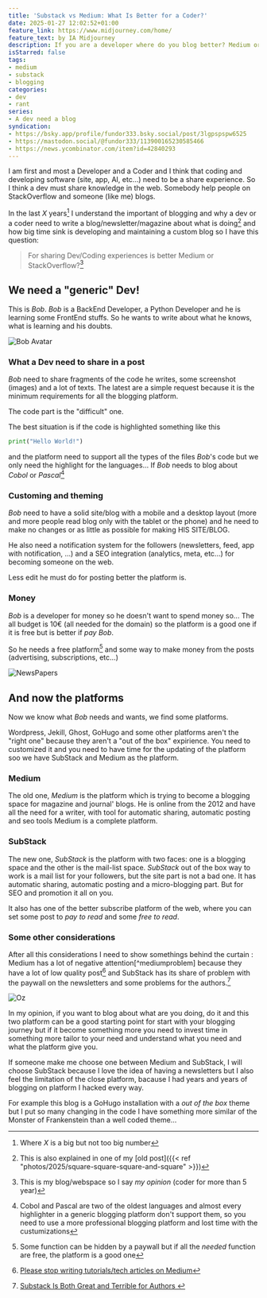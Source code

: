 ```yaml
---
title: 'Substack vs Medium: What Is Better for a Coder?'
date: 2025-01-27 12:02:52+01:00
feature_link: https://www.midjourney.com/home/
feature_text: by IA Midjourney
description: If you are a developer where do you blog better? Medium or Substack?
isStarred: false
tags:
- medium
- substack
- blogging
categories:
- dev
- rant
series:
- A dev need a blog
syndication:
- https://bsky.app/profile/fundor333.bsky.social/post/3lgpspspw6525
- https://mastodon.social/@fundor333/113900165230585466
- https://news.ycombinator.com/item?id=42840293
---
```


I am first and most a Developer and a Coder and I think that coding and developing software (site, app, AI, etc...) need to be a share experience.
So I think a dev must share knowledge in the web. Somebody help people on StackOverflow and someone (like me) blogs.

In the last _X_ years[^1] I understand the important of blogging and why a dev or a coder need to write a blog/newsletter/magazine about what is doing[^2] and how big time sink is developing and maintaining a custom blog so I have this question:

[^1]: Where _X_ is a big but not too big number
[^2]: This is also explained in one of my [old post]({{< ref "photos/2025/square-square-square-and-square" >}})

> For sharing Dev/Coding experiences is better Medium or StackOverflow?[^3]

[^3]: This is my blog/webspace so I say _my opinion_ (coder for more than 5 year)

## We need a "generic" Dev!

This is _Bob_. _Bob_ is a BackEnd Developer, a Python Developer and he is learning some FrontEnd stuffs. So he wants to write about what he knows, what is learning and his doubts.

![Bob Avatar](bob.png)

### What a Dev need to share in a post

_Bob_ need to share fragments of the code he writes, some screenshot (images) and a lot of texts. The latest are a simple request because it is the minimum requirements for all the blogging platform.

The code part is the "difficult" one.

The best situation is if the code is highlighted something like this

``` python
print("Hello World!")
```

and the platform need to support all the types of the files _Bob_'s code but we only need the highlight for the languages...
If _Bob_ needs to blog about _Cobol_ or _Pascal_[^cobol]

[^cobol]: Cobol and Pascal are two of the oldest languages and almost every highlighter in a generic blogging platform don't support them, so you need to use a more professional blogging platform and lost time with the custumizations

### Customing and theming

_Bob_ need to have a solid site/blog with a mobile and a desktop layout (more and more people read blog only with the tablet or the phone) and he need to make no changes or as little as possible for making HIS SITE/BLOG.

He also need a notification system for the followers (newsletters, feed, app with notification, ...) and a SEO integration (analytics, meta, etc...) for becoming someone on the web.

Less edit he must do for posting better the platform is.

### Money

_Bob_ is a developer for money so he doesn't want to spend money so... The all budget is 10€ (all needed for the domain) so the platform is a good one if it is free but is better if _pay_ _Bob_.

So he needs a free platform[^platform_money] and some way to make money from the posts (advertising, subscriptions, etc...)

![NewsPapers](newspaper.png)

[^platform_money]: Some function can be hidden by a paywall but if all the _needed_ function are free, the platform is a good one

## And now the platforms

Now we know what _Bob_ needs and wants, we find some platforms.

Wordpress, Jekill, Ghost, GoHugo and some other platforms aren't the "right one" because they aren't a "out of the box" expirience. You need to customized it and you need to have time for the updating of the platform soo we have SubStack and Medium as the platform.

### Medium

The old one, _Medium_ is the platform which is trying to become a blogging space for magazine and journal' blogs.
He is online from the 2012 and have all the need for a writer, with tool for automatic sharing, automatic posting and seo tools Medium is a complete platform.

### SubStack

The new one, _SubStack_ is the platform with two faces: one is a blogging space and the other is the mail-list space.
_SubStack_ out of the box way to work is a mail list for your followers, but the site part is not a bad one. It has automatic sharing, automatic posting and a micro-blogging part. But for SEO and promotion it all on you.

It also has one of the better subscribe platform of the web, where you can set some post to _pay to read_ and some _free to read_.

### Some other considerations

After all this considerations I need to show somethings behind the curtain : Medium has a lot of negative attention[^mediumproblem] because they have a lot of low quality post[^otherproblem] and SubStack has its share of problem with the paywall on the newsletters and some problems for the authors.[^newsletters]

![Oz](oz.png)

[^newsletters]: [Substack Is Both Great and Terrible for Authors
](https://janefriedman.com/substack-is-both-great-and-terrible-for-authors/)

[^mediumprolem]: [Why did medium.com "fail"?](https://news.ycombinator.com/item?id=34743772)
[^otherproblem]: [Please stop writing tutorials/tech articles on Medium](https://news.ycombinator.com/item?id=24942037)

In my opinion, if you want to blog about what are you doing, do it and this two platform can be a good starting point for start with your blogging journey but if it become something more you need to invest time in something more tailor to your need and understand what you need and what the platform give you.

If someone make me choose one between Medium and SubStack, I will choose SubStack because I love the idea of having a newsletters but I also feel the limitation of the close platform, bacause I had years and years of blogging on platform I hacked every way.

For example this blog is a GoHugo installation with a _out of the box_ theme but I put so many changing in the code I have something more similar of the Monster of Frankenstein than a well coded theme...
